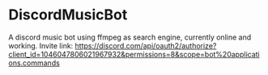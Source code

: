 # DiscordMusicBot

A discord music bot using ffmpeg as search engine, currently online and working.
Invite link: https://discord.com/api/oauth2/authorize?client_id=1046047806021967932&permissions=8&scope=bot%20applications.commands
